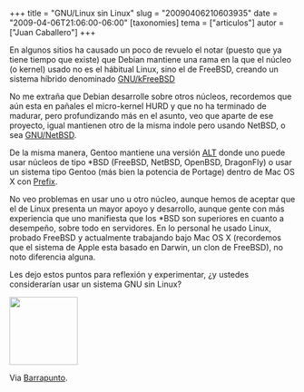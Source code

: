 +++
title = "GNU/Linux sin Linux"
slug = "20090406210603935"
date = "2009-04-06T21:06:00-06:00"
[taxonomies]
tema = ["articulos"]
autor = ["Juan Caballero"]
+++

En algunos sitios ha causado un poco de revuelo el notar (puesto que ya
tiene tiempo que existe) que Debian mantiene una rama en la que el
núcleo (o kernel) usado no es el hábitual Linux, sino el de FreeBSD,
creando un sistema híbrido denominado
[GNU/kFreeBSD](http://www.debian.org/ports/kfreebsd-gnu/)

<!-- more -->
No me extraña que Debian desarrolle sobre otros núcleos, recordemos que
aún esta en pañales el micro-kernel HURD y que no ha terminado de
madurar, pero profundizando más en el asunto, veo que aparte de ese
proyecto, igual mantienen otro de la misma indole pero usando NetBSD, o
sea [GNU/NetBSD](http://www.debian.org/ports/netbsd/).

De la misma manera, Gentoo mantiene una versión
[ALT](http://www.gentoo.org/proj/en/gentoo-alt/) donde uno puede usar
núcleos de tipo \*BSD (FreeBSD, NetBSD, OpenBSD, DragonFly) o usar un
sistema tipo Gentoo (más bien la potencia de Portage) dentro de Mac OS X
con [Prefix](http://www.gentoo.org/proj/en/gentoo-alt/prefix/index.xml).

No veo problemas en usar uno u otro núcleo, aunque hemos de aceptar que
el de Linux presenta un mayor apoyo y desarrollo, aunque gente con más
experiencia que uno manifiesta que los \*BSD son superiores en cuanto a
desempeño, sobre todo en servidores. En lo personal he usado Linux,
probado FreeBSD y actualmente trabajando bajo Mac OS X (recordemos que
el sistema de Apple esta basado en Darwin, un clon de FreeBSD), no noto
diferencia alguna.

Les dejo estos puntos para reflexión y experimentar, ¿y ustedes
considerarían usar un sistema GNU sin Linux?

[<img
src="http://www.glib.org.mx/images/articles/20090406210603935_1.png"
width="120" height="120" />](http://www.glib.org.mx/images/articles/20090406210603935_1_original.png "Ver imagen sin proporción")

Via
[Barrapunto](http://softlibre.barrapunto.com/softlibre/09/04/06/2051235.shtml).
